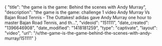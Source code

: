 {
    "title": "the game is the game: Behind the scenes with Andy Murray",
    "description": "the game is the game: challenge 1 video Andy Murray Vs Bajan Road Tennis - The Outtakes! adidas gave Andy Murray one hour to master Bajan Road Tennis, and th...",
    "videoid": "151111",
    "date_created": "1396646908",
    "date_modified": "1418181259",
    "type": "captivate",
    "layout": "video",
    "url": "\/v\/the-game-is-the-game-behind-the-scenes-with-andy-murray\/151111"
}